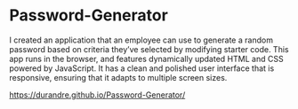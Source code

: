 # Password-Generator
I created an application that an employee can use to generate a random password based on criteria they’ve selected by modifying starter code. This app runs in the browser, and features dynamically updated HTML and CSS powered by JavaScript. It has a clean and polished user interface that is responsive, ensuring that it adapts to multiple screen sizes.

https://durandre.github.io/Password-Generator/

